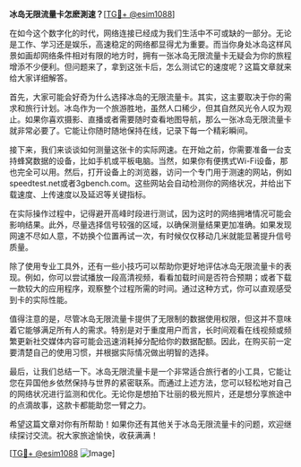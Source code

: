 **冰岛无限流量卡怎麽測速？**[[TG💪+ @esim1088](https://t.me/s/esim1088)]

在如今这个数字化的时代，网络连接已经成为我们生活中不可或缺的一部分。无论是工作、学习还是娱乐，高速稳定的网络都显得尤为重要。而当你身处冰岛这样风景如画却网络条件相对有限的地方时，拥有一张冰岛无限流量卡无疑会为你的旅程增添不少便利。但问题来了，拿到这张卡后，怎么测试它的速度呢？这篇文章就来给大家详细解答。

首先，大家可能会好奇为什么选择冰岛的无限流量卡。其实，这主要取决于你的需求和旅行计划。冰岛作为一个旅游胜地，虽然人口稀少，但其自然风光令人叹为观止。如果你喜欢摄影、直播或者需要随时查看地图导航，那么一张冰岛无限流量卡就非常必要了。它能让你随时随地保持在线，记录下每一个精彩瞬间。

接下来，我们来谈谈如何测量这张卡的实际网速。在开始之前，你需要准备一台支持蜂窝数据的设备，比如手机或平板电脑。当然，如果你有便携式Wi-Fi设备，那也完全可以用。然后，打开设备上的浏览器，访问一个专门用于测速的网站，例如speedtest.net或者3gbench.com。这些网站会自动检测你的网络状况，并给出下载速度、上传速度以及延迟等关键指标。

在实际操作过程中，记得避开高峰时段进行测试，因为这时的网络拥堵情况可能会影响结果。此外，尽量选择信号较强的区域，以确保测量结果更加准确。如果发现网速不尽如人意，不妨换个位置再试一次，有时候仅仅移动几米就能显著提升信号质量。

除了使用专业工具外，还有一些小技巧可以帮助你更好地评估冰岛无限流量卡的表现。例如，你可以尝试播放一段高清视频，看看加载时间是否符合预期；或者下载一款较大的应用程序，观察整个过程所需的时间。通过这种方式，你可以直观感受到卡的实际性能。

值得注意的是，尽管冰岛无限流量卡提供了无限制的数据使用权限，但这并不意味着它能够满足所有人的需求。特别是对于重度用户而言，长时间观看在线视频或频繁更新社交媒体内容可能会迅速消耗掉分配给你的数据配额。因此，在购买前一定要清楚自己的使用习惯，并根据实际情况做出明智的选择。

最后，让我们总结一下。冰岛无限流量卡是一个非常适合旅行者的小工具，它能让您在异国他乡依然保持与世界的紧密联系。而通过上述方法，您可以轻松地对自己的网络状况进行监测和优化。无论你是想拍下壮丽的极光照片，还是想分享旅途中的点滴故事，这款卡都能助您一臂之力。

希望这篇文章对你有所帮助！如果你还有其他关于冰岛无限流量卡的问题，欢迎继续探讨交流。祝大家旅途愉快，收获满满！

[[TG💪+ @esim1088](https://t.me/s/esim1088) ![Image](https://i.postimg.cc/4NQfJmqS/Snipaste-2025-05-13-00-14-12.png)]